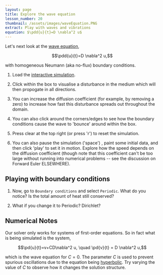```yaml
---
layout: page
title: Explore the wave equation
lesson_number: 20
thumbnail: /assets/images/waveEquation.PNG
extract: Play with waves and vibrations
equation: $\pdd{u}{t}=D \nabla^2 u$
---
```

Let's next look at the [wave equation](https://en.wikipedia.org/wiki/Wave_equation),

$$\pdd{u}{t}=D \nabla^2 u,$$

with homogeneous Neumann (aka no-flux) boundary conditions.

1. Load the [interactive simulation](/sim/?preset=waveEquation). 

1. Click within the box to visualise a disturbance in the medium which will then propogate in all directions. 

1. You can increase the diffusion coefficient (for example, by removing a zero) to increase how fast this disturbance spreads out throughout the domain. 

1. You can also click around the corners/edges to see how the boundary conditions cause the wave to 'bounce' around within the box.

1. Press clear at the top right (or press 'r') to reset the simulation. 

1. You can also pause the simulation ('space') , paint some initial data, and then click 'play' to set it in motion. Explore how the speed depends on the diffusion coefficient (though note that this coefficient can't be too large without running into numerical problems -- see the discussion on Forward Euler ELSEWHERE). 

## Playing with boundary conditions

1. Now, go to `Boundary conditions` and select `Periodic`. What do you notice? Is the total amount of heat still conserved? 

1. What if you change it to Periodic? Dirichlet? 

## Numerical Notes

Our solver only works for systems of first-order equations. So in fact what is being simulated is the system,

$$\pd{u}{t}=v+CD\nabla^2 u, \quad \pd{v}{t} = D \nabla^2 u,$$

which is the wave equation for $C=0$. The parameter $C$ is used to prevent spurious oscillations due to the equation being [hyperbolic](https://en.wikipedia.org/wiki/Hyperbolic_partial_differential_equation). Try varying the value of $C$ to observe how it changes the solution structure.
